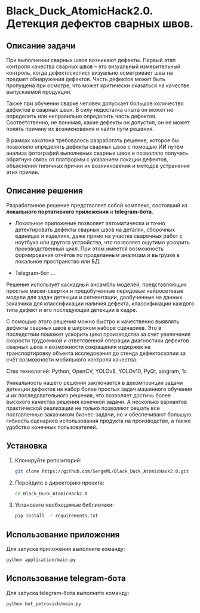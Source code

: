 # Black_Duck_AtomicHack2.0. Детекция дефектов сварных швов.

## Описание задачи

При выполнении сварных швов возникают дефекты. Первый этап контроля качества сварных швов – это визуальный измерительный контроль, когда дефектоскопист визуально осматривает швы на предмет обнаружения дефектов. Часть дефектов может быть пропущена при осмотре, что может критически сказаться на качестве выпускаемой продукции. 

Также при обучении сварке человек допускает большое количество дефектов в сварных швах. В силу недостатка опыта он может не определить или неправильно определить часть дефектов. Соответственно, не понимая, какие дефекты он допустил, он не может понять причину их возникновения и найти пути решения.

В рамках хакатона требовалось разработать решение, которое бы позволяло определять дефекты сварных швов с помощью ИИ путём анализа фотографий выполненых сварных швов и позволяло получать обратную связь от платформы с указанием локации дефектов, объяснения типичных причин их возникновения и методов устранения этих причин.

## Описание решения

Разработанное решение предстваляет собой комплекс, состояший из **локального портативного приложения** и **telegram-бота**. 

* Локальное приложение позволяет автоматически и точно детектировать дефекты сварных швов на деталях, сборочных единицах и изделиях, даже прямо на участке сварочных работ с ноутбука или другого устройства, что позволяет ощутимо ускорить производственный цикл. При этом имеется возможность формирования отчётов по проделанным анализам и выгрузке в локальное пространство или БД.

* Telegram-бот ...


Решение использует каскадный ансамбль моделей, представляющих простые маски-свертки и предобученные передовые нейросетевые модели для задач детекции и сегментации, дообученные на данных заказчика для классификации наличия дефекта, классификации каждого типа дефект и его последующей детекции в кадре.

С помощью этого решения можно быстро и качественно выявлять дефекты сварных швов в широком наборе сценариев. Это в последствии поможет ускорить цикл производства за счет увелечения скорости трудоемкой и ответсвенной операции диагностики дефектов сварных швов и возможности сокращения издержек на транспортировку объекта исследования до стенда дефектоскопии за счёт возможности мобильного контроля качества.

Стек технологий: Python, OpenCV, YOLOv8, YOLOv10, PyQt, aiogram, 1c

Уникальность нашего решения заключается в декомпозиции задачи детекции дефектов на набор более простых задач машинного обучения и их последовательного решения, что позволяет достичь более высокого качества решения конечной задачи. А несколько вариантов практической реализации не только позволяют решать все поставленные заказчиком бизнес-задачи, но и обеспечивают большую гибкость сценариев использования продукта на производстве, а также удобство конечных пользователей.


## Установка

1. Клонируйте репозиторий:
    ```bash
    git clone https://github.com/SergeML/Black_Duck_AtomicHack2.0.git
    ```

2. Перейдите в директорию проекта:
    ```bash
    cd Black_Duck_AtomicHack2.0
    ```

3. Установите необходимые библиотеки:
    ```bash
    pip install -r requirements.txt
    ```

## Использование приложения

Для запуска приложения выполните команду:
```bash
python application/main.py
```

## Использование telegram-бота

Для запуска telegram-бота выполните команду:
```bash
python bot_petrovich/main.py
```
